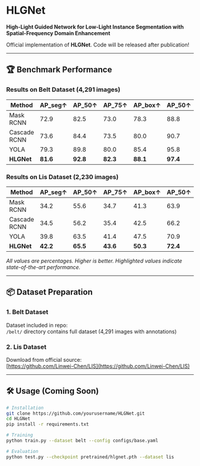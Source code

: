 # HLGNet

**High-Light Guided Network for Low-Light Instance Segmentation with Spatial-Frequency Domain Enhancement**

<!-- Update with your paper link -->
 <!-- Add framework image -->

Official implementation of **HLGNet**. Code will be released after publication!

---

## 🏆 Benchmark Performance

### Results on Belt Dataset (4,291 images)
| Method       | AP_seg↑ | AP_50↑ | AP_75↑ | AP_box↑ | AP_50↑ | AP_75↑ |
|--------------|---------|--------|--------|---------|--------|--------|
| Mask RCNN    | 72.9    | 82.5   | 73.0   | 78.3    | 88.8   | 80.0   |
| Cascade RCNN | 73.6    | 84.4   | 73.5   | 80.0    | 90.7   | 80.3   |
| YOLA         | 79.3    | 89.8   | 80.0   | 85.4    | 95.8   | 87.1   |
| **HLGNet**   | **81.6**| **92.8**| **82.3**| **88.1**| **97.4**| **88.5**|

### Results on Lis Dataset (2,230 images)
| Method       | AP_seg↑ | AP_50↑ | AP_75↑ | AP_box↑ | AP_50↑ | AP_75↑ |
|--------------|---------|--------|--------|---------|--------|--------|
| Mask RCNN    | 34.2    | 55.6   | 34.7   | 41.3    | 63.9   | 44.6   |
| Cascade RCNN | 34.5    | 56.2   | 35.4   | 42.5    | 66.2   | 46.1   |
| YOLA         | 39.8    | 63.5   | 41.4   | 47.5    | 70.9   | 51.8   |
| **HLGNet**   | **42.2**| **65.5**| **43.6**| **50.3**| **72.4**| **53.7**|

*All values are percentages. Higher is better. Highlighted values indicate state-of-the-art performance.*

---

## 📦 Dataset Preparation

### 1. Belt Dataset
Dataset included in repo:  
`/belt/` directory contains full dataset (4,291 images with annotations)

### 2. Lis Dataset
Download from official source:  
[https://github.com/Linwei-Chen/LIS](https://github.com/Linwei-Chen/LIS)

---

## 🛠 Usage (Coming Soon)
```bash
# Installation
git clone https://github.com/yourusername/HLGNet.git
cd HLGNet
pip install -r requirements.txt

# Training
python train.py --dataset belt --config configs/base.yaml

# Evaluation
python test.py --checkpoint pretrained/hlgnet.pth --dataset lis
